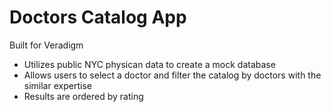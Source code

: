 # Doctors Catalog App
Built for Veradigm
* Utilizes public NYC physican data to create a mock database
* Allows users to select a doctor and filter the catalog by doctors with the similar expertise
* Results are ordered by rating
